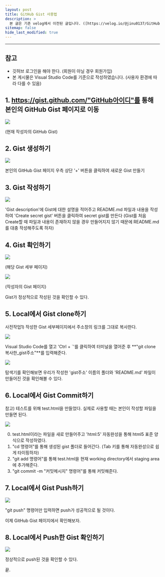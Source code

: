 ```yaml
---
layout: post
title: GitHub Gist 사용법
description: >
  본 글은 기존 velog에서 이전된 글입니다. ([https://velog.io/@jinu0137/GitHub Gist 사용법](https://velog.io/@jinu0137/GitHub Gist 사용법))
sitemap: false
hide_last_modified: true
---
```


---

## 참고

- 깃허브 로그인을 해야 한다. (회원이 아닐 경우 회원가입)
- 본 게시물은 Visual Studio Code를 기준으로 작성하였습니다. (사용자 환경에 따라 다를 수 있음)

## 1. https://gist.github.com/"GitHub아이디"를 통해 본인의 GitHub Gist 페이지로 이동

![](https://velog.velcdn.com/images/jinu0137/post/e23e1cd1-d1ee-49d9-a067-05aefd19c194/image.png)

(현재 작성자의 GitHub Gist)

## 2. Gist 생성하기

![](https://velog.velcdn.com/images/jinu0137/post/97d801f4-918f-42ee-87f0-a27fc5abbbf7/image.png)

본인의 GitHub Gist 페이지 우측 상단 '+' 버튼을 클릭하여 새로운 Gist 만들기

## 3. Gist 작성하기

![](https://velog.velcdn.com/images/jinu0137/post/17d0a7ea-93f1-41ef-a486-e8a577974073/image.png)

'Gist description'에 Gist에 대한 설명을 적어주고 README.md 파일과 내용을 작성하여 'Create secret gist' 버튼을 클릭하여 secret gist를 만든다
(Gist를 처음 Create할 때 파일과 내용이 존재하지 않을 경우 만들어지지 않기 때문에 README.md를 대충 작성해주도록 하자)

## 4. Gist 확인하기

![](https://velog.velcdn.com/images/jinu0137/post/cee8b137-bd4f-40c0-bfe5-9851e0d97fd0/image.png)

(해당 Gist 세부 페이지)

![](https://velog.velcdn.com/images/jinu0137/post/f9521de0-e274-4732-971a-7dadea96ad48/image.png)

(작성자의 Gist 페이지)

Gist가 정상적으로 작성된 것을 확인할 수 있다.

## 5. Local에서 Gist clone하기

사전작업1) 작성한 Gist 세부페이지에서 주소창의 링크를 그대로 복사한다.

![](https://velog.velcdn.com/images/jinu0137/post/fb9651a3-73e2-4949-bd9f-76782dad3204/image.png)

Visual Studio Code를 열고 'Ctrl + `'를 클릭하여 터미널을 열어준 후 **"git clone 복사한\_gist주소"**를 입력해준다.

![](https://velog.velcdn.com/images/jinu0137/post/30554d95-dac0-40db-9105-e8967d0fc6a8/image.png)

탐색기를 확인해보면 우리가 작성한 'gist주소' 이름의 폴더와 'README.md' 파일이 만들어진 것을 확인해볼 수 있다.

## 6. Local에서 Gist Commit하기

참고) 테스트를 위해 test.html을 만들었다. 실제로 사용할 때는 본인이 작성할 파일을 만들면 된다.

![](https://velog.velcdn.com/images/jinu0137/post/011e9f5b-4557-49a3-9731-83621999dfea/image.png)

0. test.html이라는 파일을 새로 만들어주고 'html:5' 자동완성을 통해 html5 표준 양식으로 작성하였다.
1. "cd 명령어"를 통해 생성된 gist 폴더로 들어간다. (Tab 키를 통해 자동완성으로 쉽게 타이핑하자)
2. "git add 명령어"를 통해 test.html을 현재 working directory에서 staging area에 추가해준다.
3. "git commit -m "커밋메시지" 명령어"를 통해 커밋해준다.

## 7. Local에서 Gist Push하기

![](https://velog.velcdn.com/images/jinu0137/post/68bd2624-876b-4366-8837-782c2a67f1f6/image.png)

"git push" 명령어만 입력하면 push가 성공적으로 될 것이다.

이제 GitHub Gist 페이지에서 확인해보자.

## 8. Local에서 Push한 Gist 확인하기

![](https://velog.velcdn.com/images/jinu0137/post/8e2fdeb0-27e0-4295-a840-563412bc74df/image.png)

정상적으로 push된 것을 확인할 수 있다.

끝.
